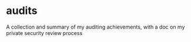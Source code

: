 # audits
A collection and summary of my auditing achievements, with a doc on my private security review process
